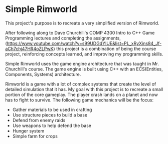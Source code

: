 # Simple Rimworld

This project's purpose is to recreate a very simplified version of Rimworld.

After following along to Dave Churchill's COMP 4300 Intro to C++ Game Programming lectures and completing the assignments,
(https://www.youtube.com/watch?v=s99UDGdYIUE&list=PL_xRyXins84_Jf-aCh7chj47HR4oZLPwK)
 this project is a combination of being the course project, reinforcing concepts learned, and improving my programming skills.

Simple Rimworld uses the game engine architecture that was taught in Mr. Churchill's course. The game engine is built using
C++ with an ECS(Entities, Components, Systems) architecture.

Rimworld is a game with a lot of complex systems that create the level of detailed simulation that it has.
My goal with this project is to recreate a small portion of the core gameplay. The player crash lands on a planet
and now has to fight to survive. The following game mechanics will be the focus:

- Gather materials to be used in crafting
- Use structure pieces to build a base
- Defend from enemy raids
- Use weapons to help defend the base
- Hunger system
- Simple farm for crops